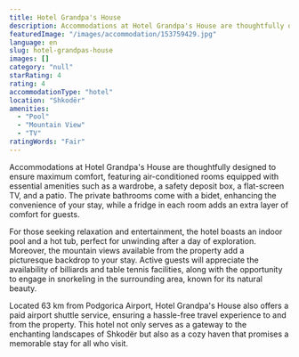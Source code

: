 ```yaml
---
title: Hotel Grandpa's House
description: Accommodations at Hotel Grandpa's House are thoughtfully designed to ensure maximum comfort, featuring air-conditioned rooms equipped with essential amenities s
featuredImage: "/images/accommodation/153759429.jpg"
language: en
slug: hotel-grandpas-house
images: []
category: "null"
starRating: 4
rating: 4
accommodationType: "hotel"
location: "Shkodër"
amenities:
  - "Pool"
  - "Mountain View"
  - "TV"
ratingWords: "Fair"
---
```


Accommodations at Hotel Grandpa's House are thoughtfully designed to ensure maximum comfort, featuring air-conditioned rooms equipped with essential amenities such as a wardrobe, a safety deposit box, a flat-screen TV, and a patio. The private bathrooms come with a bidet, enhancing the convenience of your stay, while a fridge in each room adds an extra layer of comfort for guests.

For those seeking relaxation and entertainment, the hotel boasts an indoor pool and a hot tub, perfect for unwinding after a day of exploration. Moreover, the mountain views available from the property add a picturesque backdrop to your stay. Active guests will appreciate the availability of billiards and table tennis facilities, along with the opportunity to engage in snorkeling in the surrounding area, known for its natural beauty.

Located 63 km from Podgorica Airport, Hotel Grandpa's House also offers a paid airport shuttle service, ensuring a hassle-free travel experience to and from the property. This hotel not only serves as a gateway to the enchanting landscapes of Shkodër but also as a cozy haven that promises a memorable stay for all who visit.

